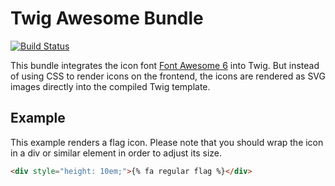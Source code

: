 # Twig Awesome Bundle

[![Build Status](https://travis-ci.org/derrabus/twig-awesome-bundle.svg?branch=master)](https://travis-ci.org/derrabus/twig-awesome-bundle)

This bundle integrates the icon font [Font Awesome 6](http://fontawesome.io/) into Twig. But instead of using CSS to
render icons on the frontend, the icons are rendered as SVG images directly into the compiled Twig template.

## Example

This example renders a flag icon. Please note that you should wrap the icon in a div or similar element in order to
adjust its size.

```html
<div style="height: 10em;">{% fa regular flag %}</div>
```
